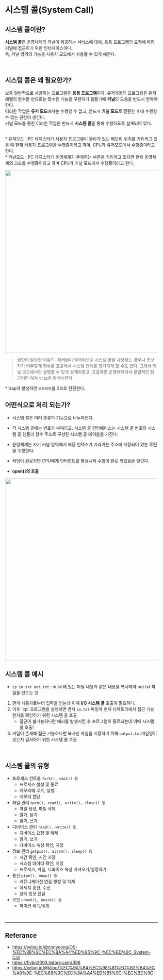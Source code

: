 # 시스템 콜(System Call)

## 시스템 콜이란?
**시스템 콜**은 운영체제의 커널이 제공하는 서비스에 대해, 응용 프로그램의 요청에 따라 커널에 접근하기 위한 인터페이스이다. </br>
즉, 커널 영역의 기능을 사용자 모드에서 사용할 수 있게 해준다.

</br>

## 시스텀 콜은 왜 필요한가?
보통 일반적으로 사용하는 프로그램은 **응용 프로그램**이다. 유저레벨의 프로그램은 유저레벨의 함수들 만으로는 많ㅎ은 기능을 구현하기 힘들기에 **커널**의 도움을 반드시 받아야한다.</br>
이러한 작업은 **유저 모드**에서는 수행할 수 없고, 받드시 **커널 모드**로 전환한 후에 수행할 수 있는 권한이 생긴다. </br>
커널 모드를 통한 이러한 작업은 반드시 **시스템 콜**을 통해 수행하도록 설계되어 있다.</br></br>

\* 유저모드 : PC 레지스터가 사용자 프로그램이 올라가 있는 메모리 위치를 가리키고 있을 때 현재 사용자 프로그램을 수행중이라고 하며, CPU가 유저모드에서 수행중이라고 한다. </br>
\* 커널모드 : PC 레지스터가 운영체제가 존재하는 부분을 가리키고 있다면 현재 운영체제의 코드를 수행중이라고 하며 CPU가 커널 모드에서 수행중이라고 한다.

<img width="600" src="https://user-images.githubusercontent.com/102718303/213471690-d6f3ba1a-d434-42ff-b86b-c27671ee3a75.png">

> 권한이 필요한 이유? - 해커들이 악의적으로 시스템 콜을 사용하는 경우나 초보자가 아무렇게 함수를 호출해서 시스텀 전체를 망가지게 할 수도 있다.
> 그래서 커널 모드에서만 실행할 수 있게 설계되었고, 호출하면 운영체제에서 불법적인 접근이라 여겨 `trap`을 발생시킨다.

\* trap이 발생하면 `모드비트`를 0으로 전환한다.
</br>

## 어떤식으로 처리 되는가?
- 시스템 콜은 여러 종류의 기능으로 나누어진다.
- 각 시스템 콜에는 번호가 부여되고, 시스템 콜 인터페이스는 시스템 콜 번호와 시스템 콜 핸들러 함수 주소로 구성된 시스템 콜 테이블을 가진다.
- 운영체제는 자기 커널 영역에서 해당 인덱스가 가리키는 주소에 저장되어 있는 루틴을 수행한다.
- 작업이 완료되면 CPU에게 인터럽트를 발생시켜 수행이 완료 되었음을 알린다.

- **open()의 호출**
<img width="600" src="https://user-images.githubusercontent.com/102718303/213471830-984f5586-9b5c-40de-b3ee-17d6c09c6abb.png">

</br>

## 시스템 콜 예시
- `cp in.txt out.txt` : in.txt에 있는 파일 내용과 같은 내용을 복사하여 out.txt 파일을 만드는 것

1. 먼저 사용자로부터 입력을 받는데 이때 **I/O 시스템 콜** 호출이 필요하다.
2. 이후 'cp' 프로그램을 실행하면 먼저 `in.txt` 파일이 현재 디렉토리에서 접근 가능한지를 확인하기 위한 시스템 콜 호출
    - 접근이 불가능하다면 에러를 발생시킨 후 프로그램이 종료되는데 이때 시스템 콜 호출!
3. 파일이 존재해 접근 가능하다면 복사한 파일을 저장하기 위해 `output.txt`파일명이 있는지 검사하기 위한 시스템 콜 호출

</br>

## 시스템 콜의 유형

- 프로세스 컨트롤 `fork(), wait() 등`
  - 프로세스 생성 및 종료
  - 메모리에 로드, 실행
  - 메모리 할당
- 파일 관리 `open(), read(), write(), close() 등`
  - 파일 생성, 파일 삭제
  - 열기, 닫기
  - 읽기, 쓰기 
- 디바이스 관리 `read(), write() 등`
  - 디바이스 요청 및 해제
  - 읽기, 쓰기
  - 다바이스 속성 확인, 지정
- 정보 관리 `getpid(), alarm(), sleep() 등`
  - 시간 확인, 시간 지정
  - 시스템 데이터 확인, 지정
  - 프로세스, 파일, 디바이스 속성 가져오기/설정하기 
- 통신 `pipe(), mnap() 등`
  - 커뮤니케이션 연결 생성 및 삭제
  - 메세지 송신, 수신
  - 상태 정보 전달 
- 보안 `chmod(), umask() 등`
  - 퍼미션 획득/설정 

</br>

----
## Referance
- https://velog.io/@nnnyeong/OS-%EC%8B%9C%EC%8A%A4%ED%85%9C-%EC%BD%9C-System-Call
- https://fjvbn2003.tistory.com/306
- https://velog.io/@klloo/%EC%9A%B4%EC%98%81%EC%B2%B4%EC%A0%9C-%EC%8B%9C%EC%8A%A4%ED%85%9C-%EC%BD%9C


